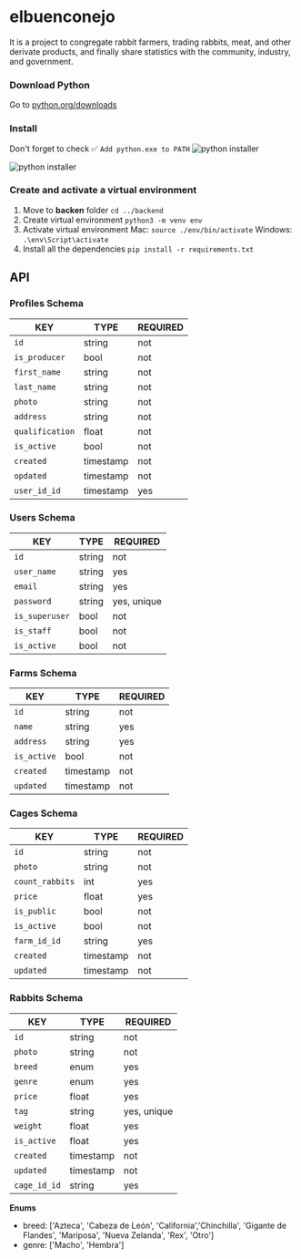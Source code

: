 # elbuenconejo
It is a project to congregate rabbit farmers, trading rabbits,  meat, and other derivate products, and finally share statistics with the community, industry, and government.


### Download Python

Go to [python.org/downloads](https://www.python.org/downloads/)

### Install

Don't forget to check ✅ `Add python.exe to PATH`
![python installer](https://res.cloudinary.com/dzc8agefr/image/upload/v1696907584/1_efwa83.png)



![python installer](https://res.cloudinary.com/dzc8agefr/image/upload/v1696907584/2_vtuyh3.png)


### Create and activate a virtual environment

1. Move to **backen** folder
`cd ../backend`
2. Create virtual environment
`python3 -m venv env`
3. Activate virtual environment
  Mac: `source ./env/bin/activate`
  Windows: `.\env\Script\activate`
4. Install all the dependencies 
`pip install -r requirements.txt`



## API



### Profiles Schema

|**KEY**|**TYPE**|**REQUIRED**|
|-|-|-|
|`id`|string|not|
|`is_producer`|bool|not|
|`first_name`|string|not|
|`last_name`|string|not|
|`photo`|string|not|
|`address`|string|not|
|`qualification`|float|not|
|`is_active`|bool|not|
|`created`|timestamp|not|
|`opdated`|timestamp|not|
|`user_id_id`|timestamp|yes|

### Users Schema

|**KEY**|**TYPE**|**REQUIRED**|
|-|-|-|
|`id`|string|not|
|`user_name`|string|yes|
|`email`|string|yes|
|`password`|string|yes, unique|
|`is_superuser`|bool|not|
|`is_staff`|bool|not|
|`is_active`|bool|not|

### Farms Schema

|**KEY**|**TYPE**|**REQUIRED**|
|-|-|-|
|`id`|string|not|
|`name`|string|yes|
|`address`|string|yes|
|`is_active`|bool|not|
|`created`|timestamp|not|
|`updated`|timestamp|not|

### Cages Schema

|**KEY**|**TYPE**|**REQUIRED**|
|-|-|-|
|`id`|string|not|
|`photo`|string|not|
|`count_rabbits`|int|yes|
|`price`|float|yes|
|`is_public`|bool|not|
|`is_active`|bool|not|
|`farm_id_id`|string|yes|
|`created`|timestamp|not|
|`updated`|timestamp|not|

### Rabbits Schema

|**KEY**|**TYPE**|**REQUIRED**|
|-|-|-|
|`id`|string|not|
|`photo`|string|not|
|`breed`|enum|yes|
|`genre`|enum|yes|
|`price`|float|yes|
|`tag`|string|yes, unique|
|`weight`|float|yes|
|`is_active`|float|yes|
|`created`|timestamp|not|
|`updated`|timestamp|not|
|`cage_id_id`|string|yes|



**Enums**
- breed: ['Azteca', 'Cabeza de León', 'California','Chinchilla', 'Gigante de Flandes', 'Mariposa', 'Nueva Zelanda', 'Rex', 'Otro']
- genre: ['Macho', 'Hembra']
